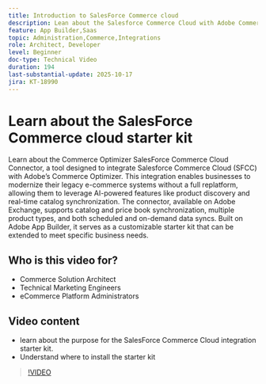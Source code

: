 ```yaml
---
title: Introduction to SalesForce Commerce cloud
description: Lean about the Salesforce Commerce Cloud with Adobe Commerce Optimizer Using the SFC Connector.
feature: App Builder,Saas
topic: Administration,Commerce,Integrations
role: Architect, Developer
level: Beginner
doc-type: Technical Video
duration: 194
last-substantial-update: 2025-10-17
jira: KT-18990
---
```


# Learn about the SalesForce Commerce cloud starter kit

Learn about the Commerce Optimizer SalesForce Commerce Cloud Connector, a tool designed to integrate Salesforce Commerce Cloud (SFCC) with Adobe’s Commerce Optimizer. This integration enables businesses to modernize their legacy e-commerce systems without a full replatform, allowing them to leverage AI-powered features like product discovery and real-time catalog synchronization. The connector, available on Adobe Exchange, supports catalog and price book synchronization, multiple product types, and both scheduled and on-demand data syncs. Built on Adobe App Builder, it serves as a customizable starter kit that can be extended to meet specific business needs.

## Who is this video for?

* Commerce Solution Architect
* Technical Marketing Engineers
* eCommerce Platform Administrators

## Video content

* learn about the purpose for the SalesForce Commerce Cloud integration starter kit.
* Understand where to install the starter kit

>[!VIDEO](https://video.tv.adobe.com/v/3476013)
